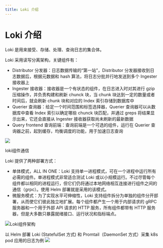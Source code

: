 ```yaml
---
title: Loki 介绍
---
```

<!-- markdownlint-disable MD025 -->
# Loki 介绍

Loki 是用来接受、存储、处理、查询日志的集合体。

Loki 采用读写分离架构，关键组件有：

-   Distributor 分发器：日志数据传输的“第一站”，Distributor 分发器接收到日志数据后，根据元数据和 hash 算法，将日志分批并行地发送到多个 Ingester 接收器上
-   Ingester 接收器：接收器是一个有状态的组件，在日志进入时对其进行 gzip 压缩操作，并负责构建和刷新 chunck 块，当 chunk 块达到一定的数量或者时间后，就会刷新 chunk 块和对应的 Index 索引存储到数据库中
-   Querier 查询器：给定一个时间范围和标签选择器，Querier 查询器可以从数据库中查看 Index 索引以确定哪些 chunck 块匹配，并通过 greps 将结果显示出来，它还会直接从 Ingester 接收器获取尚未刷新的最新数据
-   Query frontend 查询前端：查询前端是一个可选的组件，运行在 Querier 查询器之前，起到缓存，均衡调度的功能，用于加速日志查询

![](https://ask.qcloudimg.com/http-save/yehe-3322396/bc8e98128eb38e8d4e00f440a8b86274.jpeg?imageView2/2/w/2560/h/7000)

loki组件通信

Loki 提供了两种部署方式：

-   单体模式，ALL IN ONE：Loki 支持单一进程模式，可在一个进程中运行所有必需的组件。单进程模式非常适合测试 Loki 或以小规模运行。不过尽管每个组件都以相同的进程运行，但它们仍将通过本地网络相互连接进行组件之间的通信（grpc）。使用 Helm 部署就是采用的该模式。
-   微服务模式：为了实现水平可伸缩性，Loki 支持组件拆分为单独的组件分开部署，从而使它们彼此独立地扩展。每个组件都产生一个用于内部请求的 gRPC 服务器和一个用于外部 API 请求的 HTTP 服务，所有组件都带有 HTTP 服务器，但是大多数只暴露就绪接口、运行状况和指标端点。

![Loki组件架构](https://ask.qcloudimg.com/http-save/yehe-3322396/ec2f17d4cd32ec0e6ca3c8c0e4142112.jpeg?imageView2/2/w/2560/h/7000)



以 Helm 部署 Loki (StatefulSet 方式) 和 Promtail（DaemonSet 方式）采集 k8s pod 应用的日志为例
![](https://ask.qcloudimg.com/http-save/yehe-3322396/e6803b446f0e875f0ae03f5bf1bd9e3f.jpeg?imageView2/2/w/2560/h/7000)